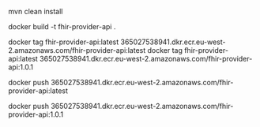 
mvn clean install

docker build -t fhir-provider-api .

docker tag fhir-provider-api:latest 365027538941.dkr.ecr.eu-west-2.amazonaws.com/fhir-provider-api:latest
docker tag fhir-provider-api:latest 365027538941.dkr.ecr.eu-west-2.amazonaws.com/fhir-provider-api:1.0.1

docker push 365027538941.dkr.ecr.eu-west-2.amazonaws.com/fhir-provider-api:latest

docker push 365027538941.dkr.ecr.eu-west-2.amazonaws.com/fhir-provider-api:1.0.1
